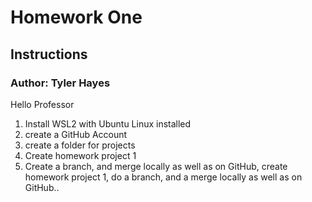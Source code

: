 # Homework One
## Instructions
### Author: Tyler Hayes
Hello Professor
1. Install WSL2 with Ubuntu Linux installed
2. create a GitHub Account
3. create a folder for projects
4. Create homework project 1
5. Create a branch, and merge locally as well as on GitHub, create homework project 1, do a branch, and a merge locally as well as on GitHub..
